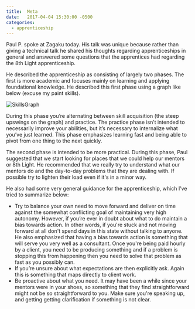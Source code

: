 ```yaml
---
title:  Meta
date:   2017-04-04 15:30:00 -0500
categories: 
  - apprenticeship
---
```


Paul P. spoke at Zagaku today. His talk was unique because rather than giving a technical talk he shared his thoughts regarding apprenticeships in general and answered some questions that the apprentices had regarding the 8th Light apprenticeship. 

He described the apprenticeship as consisting of largely two phases. The first is more academic and focuses mainly on learning and applying foundational knowledge. He described this first phase using a graph like below (excuse my paint skills). 

![SkillsGraph](/assets/SkillsGraph.png)

During this phase you’re alternating between skill acquisition (the steep upswings on the graph) and practice. The practice phase isn’t intended to necessarily improve your abilities, but it’s necessary to internalize what you’ve just learned. This phase emphasizes learning fast and being able to pivot from one thing to the next quickly. 

The second phase is intended to be more practical. During this phase, Paul suggested that we start looking for places that we could help our mentors or 8th Light. He recommended that we really try to understand what our mentors do and the day-to-day problems that they are dealing with. If possible try to lighten their load even if it's in a minor way.

He also had some very general guidance for the apprenticeship, which I’ve tried to summarize below:

- Try to balance your own need to move forward and deliver on time against the somewhat conflicting goal of maintaining very high autonomy. However, if you’re ever in doubt about what to do maintain a bias towards action. In other words, if you're stuck and not moving forward at all don't spend days in this state without talking to anyone. He also emphasized that having a bias towards action is something that will serve you very well as a consultant. Once you're being paid hourly by a client, you need to be producing something and if a problem is stopping this from happening then you need to solve that problem as fast as you possibly can. 
- If you’re unsure about what expectations are then explicitly ask. Again this is something that maps directly to client work. 
- Be proactive about what you need. It may have been a while since your mentors were in your shoes, so something that they find straightforward might not be so straightforward to you. Make sure you're speaking up, and getting getting clarification if something is not clear.
